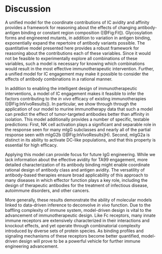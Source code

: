 # Discussion

A unified model for the coordinate contributions of IC avidity and affinity provides a framework for reasoning about the effects of changing antibody-antigen binding or constant region composition ([@Fig:Fit]). Glycosylation forms and engineered mutants, in addition to variation in antigen binding, exponentially expand the repertoire of antibody variants possible. The quantitative model presented here provides a robust framework for reasoning about the contributions each of these variables. Since it would not be feasible to experimentally explore all combinations of these variables, such a model is necessary for knowing which combinations would result in the most effective immunotherapeutic intervention. Further, a unified model for IC engagement may make it possible to consider the effects of antibody combinations in a rational manner.

In addition to enabling the intelligent design of immunotherapeutic interventions, a model of IC engagement makes it feasible to infer the factors contributing to the *in vivo* efficacy of existing immunotherapies ([@Fig:InVivoResults]). In particular, we show through through the application of our model to murine immunotherapy data that such a model can predict the effect of tumor-targeted antibodies better than affinity in isolation. This model additionally provides a number of specific, testable predictions: First, NK cell activation plays a significant and separable role in the response seen for many mIgG subclasses and nearly all of the partial response seen with mIgG2b ([@Fig:InVivoResults]H). Second, mIgG2a is distinct in its ability to activate DC-like populations, and that this property is essential for high efficacy.

Applying this model can provide focus for future IgG engineering. While we lack information about the effective avidity for TA99 engagement, more detailed characterization of its antibody binding might enable coordinate rational design of antibody class and antigen avidity. The versatility of antibody-based therapies ensure broad applicability of this approach to many diseases in which effector function plays a key role, including the design of therapeutic antibodies for the treatment of infectious disease, autoimmune disorders, and other cancers. 

More generally, these results demonstrate the ability of molecular models linked to data-driven inference to deconvolve *in vivo* function. Due to the baffling complexity of immune system, model-driven design is vital to the advancement of immunotherapeutic design. Like Fc receptors, many innate immune receptors are extensively characterized in their interactions and knockout effects, and yet operate through combinatorial complexity introduced by diverse sets of protein species. As binding profiles and signaling mechanisms of these receptors become better quantified, model-driven design will prove to be a powerful vehicle for further immune engineering advancement.
